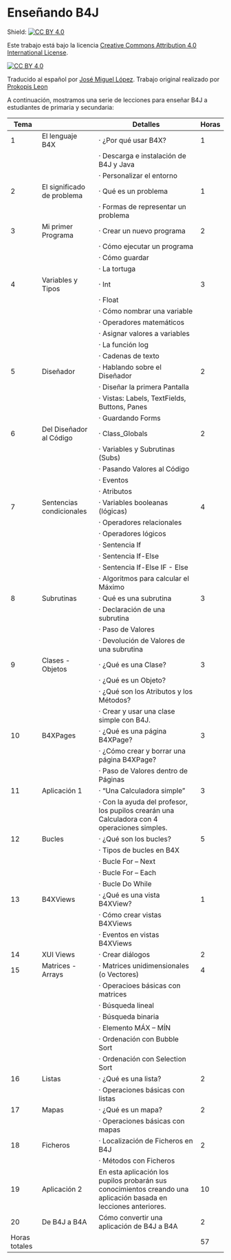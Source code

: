 # Enseñando B4J
Shield: [![CC BY 4.0][cc-by-shield]][cc-by]

Este trabajo está bajo la licencia 
[Creative Commons Attribution 4.0 International License][cc-by].

[![CC BY 4.0][cc-by-image]][cc-by]

[cc-by]: http://creativecommons.org/licenses/by/4.0/
[cc-by-image]: https://i.creativecommons.org/l/by/4.0/88x31.png
[cc-by-shield]: https://img.shields.io/badge/License-CC%20BY%204.0-lightgrey.svg

Traducido al español por [José Miguel López](https://github.com/Lamashino). Trabajo original realizado por [Prokopis Leon](https://github.com/pliroforikos/Teaching-B4J)

A continuación, mostramos una serie de lecciones para enseñar B4J a estudiantes de primaria y secundaria:

| Tema         |                              | Detalles                                                                                              | Horas |
|--------------|------------------------------|-------------------------------------------------------------------------------------------------------|-------|
| 1            | El lenguaje B4X              | ·  ¿Por qué usar B4X?                                                                                 | 1     |
|              |                              | ·    Descarga e instalación de B4J y Java                                                             |       |
|              |                              | ·  Personalizar el entorno                                                                            |       |
| 2            | El significado de problema   | ·  Qué es un problema                                                                                 | 1     |
|              |                              | ·    Formas de representar un problema                                                                |       |
| 3            | Mi primer Programa           | ·  Crear un nuevo programa                                                                            | 2     |
|              |                              | ·    Cómo ejecutar un programa                                                                        |       |
|              |                              | ·    Cómo guardar                                                                                     |       |
|              |                              | ·    La tortuga                                                                                       |       |
| 4            | Variables y Tipos            | ·  Int                                                                                                | 3     |
|              |                              | ·  Float                                                                                              |       |
|              |                              | ·    Cómo nombrar una variable                                                                        |       |
|              |                              | ·  Operadores matemáticos                                                                             |       |
|              |                              | ·  Asignar valores a variables                                                                        |       |
|              |                              | ·  La función log                                                                                     |       |
|              |                              | ·  Cadenas de texto                                                                                   |       |
| 5            | Diseñador                    | ·  Hablando sobre el Diseñador                                                                        | 2     |
|              |                              | ·  Diseñar la primera Pantalla                                                                        |       |
|              |                              | ·    Vistas: Labels, TextFields, Buttons, Panes                                                       |       |
|              |                              | ·  Guardando Forms                                                                                    |       |
| 6            | Del Diseñador al Código      | ·  Class_Globals                                                                                      | 2     |
|              |                              | ·    Variables y Subrutinas (Subs)                                                                    |       |
|              |                              | ·    Pasando Valores al Código                                                                        |       |
|              |                              | ·    Eventos                                                                                          |       |
|              |                              | ·    Atributos                                                                                        |       |
| 7            | Sentencias condicionales     | ·  Variables booleanas (lógicas)                                                                      | 4     |
|              |                              | ·  Operadores relacionales                                                                            |       |
|              |                              | ·  Operadores lógicos                                                                                 |       |
|              |                              | ·  Sentencia If                                                                                       |       |
|              |                              | ·  Sentencia If-Else                                                                                  |       |
|              |                              | ·  Sentencia If-Else IF   - Else                                                                      |       |
|              |                              | ·  Algoritmos para calcular el Máximo                                                                                     |       |
| 8            | Subrutinas                   | ·  Qué es una subrutina                                                                               | 3     |
|              |                              | ·    Declaración de una subrutina                                                                     |       |
|              |                              | ·    Paso de Valores                                                                                  |       |
|              |                              | ·    Devolución de Valores de una subrutina                                                           |       |
| 9            | Clases - Objetos             | ·  ¿Qué es una Clase?                                                                                 | 3     |
|              |                              | ·    ¿Qué es un Objeto?                                                                               |       |
|              |                              | ·    ¿Qué son los Atributos y los Métodos?                                                            |       |
|              |                              | ·    Crear y usar una clase simple con B4J.                                                           |       |
| 10           | B4XPages                     | ·  ¿Qué es una página B4XPage?                                                                        | 3     |
|              |                              | ·    ¿Cómo crear y borrar una página B4XPage?                                                         |       |
|              |                              | ·    Paso de Valores dentro de Páginas                                                                |       |
| 11           | Aplicación 1                 | ·  “Una Calculadora simple”                                                                           | 3     |
|              |                              | ·    Con la ayuda del profesor, los pupilos crearán una Calculadora con 4 operaciones simples.|       |
| 12           | Bucles                       | ·  ¿Qué son los bucles?                                                                               | 5     |
|              |                              | ·    Tipos de bucles en B4X                                                                           |       |
|              |                              | ·    Bucle For – Next                                                                                 |       |
|              |                              | ·    Bucle For – Each                                                                                 |       |
|              |                              | ·    Bucle Do While                                                                                   |       |
| 13           | B4XViews                     | ·  ¿Qué es una vista B4XView?                                                                         | 1     |
|              |                              | ·    Cómo crear vistas B4XViews                                                                       |       |
|              |                              | ·    Eventos en vistas B4XViews                                                                       |       |
| 14           | XUI Views                    | ·  Crear diálogos                                                                                     | 2     |
| 15           | Matrices - Arrays            | ·  Matrices unidimensionales (o Vectores)                                                             | 4     |
|              |                              | ·    Operacioes básicas con matrices                                                                  |       |
|              |                              | ·    Búsqueda lineal                                                                                  |       |
|              |                              | ·    Búsqueda binaria                                                                                 |       |
|              |                              | ·    Elemento MÁX – MÍN                                                                               |       |
|              |                              | ·    Ordenación con Bubble Sort                                                                       |       |
|              |                              | ·    Ordenación con Selection Sort                                                                    |       |
| 16           | Listas                       | ·  ¿Qué es una lista?                                                                                 | 2     |
|              |                              | ·    Operaciones básicas con listas                                                                   |       |
| 17           | Mapas                        | ·  ¿Qué es un mapa?                                                                                   | 2     |
|              |                              | ·    Operaciones básicas con mapas                                                                    |       |
| 18           | Ficheros                     | ·  Localización de Ficheros en B4J                                                                    | 2     |
|              |                              | ·    Métodos con Ficheros                                                                             |       |
| 19           | Aplicación 2                 | En esta aplicación los pupilos probarán sus conocimientos creando una aplicación basada en lecciones anteriores. | 10    |
| 20           | De B4J a B4A                 | Cómo convertir una aplicación de B4J a B4A                                                            | 2     |
| Horas totales|                              |                                                                                                       | 57    |
